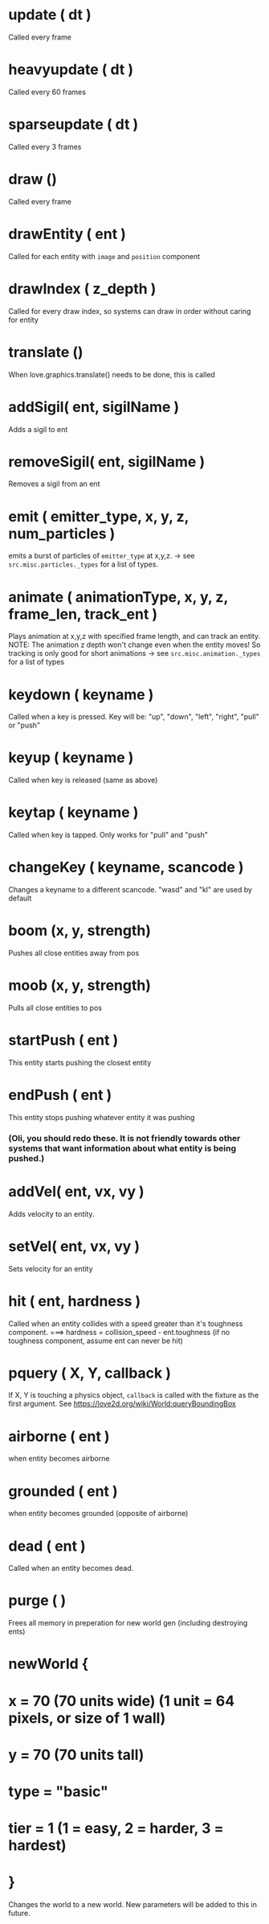 

# update   ( dt )
Called every frame

# heavyupdate ( dt )
Called every 60 frames

# sparseupdate ( dt )
Called every 3 frames



# draw     ()
Called every frame


# drawEntity    ( ent )
Called for each entity with `image` and `position` component

# drawIndex ( z_depth )
Called for every draw index, so systems can draw in order without caring for entity

# translate      ()
When love.graphics.translate() needs to be done, this is called


# addSigil( ent, sigilName )
Adds a sigil to ent
# removeSigil( ent, sigilName )
Removes a sigil from an ent

# emit ( emitter_type, x, y, z,  num_particles )
emits a burst of particles of `emitter_type` at x,y,z.
-> see `src.misc.particles._types` for a list of types.

# animate ( animationType, x, y, z, frame_len, track_ent )
Plays animation at x,y,z with specified frame length, and can track an entity.
NOTE: The animation z depth won't change even when the entity moves! So tracking is only good for short animations
-> see `src.misc.animation._types` for a list of types


# keydown   ( keyname )
Called when a key is pressed.
Key will be: "up", "down", "left", "right", "pull" or "push"

# keyup     ( keyname )
Called when key is released  (same as above)

# keytap    ( keyname )
Called when key is tapped. Only works for "pull" and "push"

# changeKey  ( keyname, scancode  )
Changes a keyname to a different scancode. "wasd" and "kl" are used by default


# boom (x, y, strength)
Pushes all close entities away from pos

# moob (x, y, strength)
Pulls all close entities to pos


# startPush ( ent )
This entity starts pushing the closest entity 
# endPush ( ent )                   
This entity stops pushing whatever entity it was pushing
### (Oli, you should redo these. It is not friendly towards other systems that want information about what entity is being pushed.)


# addVel( ent, vx, vy )
Adds velocity to an entity.

# setVel( ent, vx, vy )
Sets velocity for an entity


# hit ( ent, hardness )
Called when an entity collides with a speed greater than it's toughness component. 
===> hardness = collision_speed - ent.toughness 
(if no toughness component, assume ent can never be hit)

# pquery ( X, Y, callback )
If X, Y is touching a physics object, `callback` is called with the fixture as the first argument.
See https://love2d.org/wiki/World:queryBoundingBox



# airborne ( ent )
when entity becomes airborne

# grounded ( ent )
when entity becomes grounded (opposite of airborne)



# dead ( ent )
Called when an entity becomes dead.




# purge ( )
Frees all memory in preperation for new world gen (including destroying ents)

# newWorld  {
#   x = 70    (70 units wide) (1 unit = 64 pixels, or size of 1 wall)   
#   y = 70    (70 units tall)
#   type = "basic" 
#   tier = 1  (1 = easy, 2 = harder, 3 = hardest)
# }
Changes the world to a new world. New parameters will be added to this in future.



